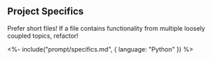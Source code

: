 
## Project Specifics

Prefer short files! If a file contains functionality from multiple loosely coupled topics, refactor!

<%- include("prompt/specifics.md", { language: "Python" }) %>
